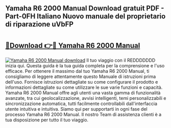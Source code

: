 ## Yamaha R6 2000 Manual Download gratuit PDF - Part-0FH Italiano Nuovo manuale del proprietario di riparazione uVbFP

# <h2><a href="http://dfehg9.blite.top/?on=Yamaha+R6+2000+Manual">🔗Download 👉🔴 Yamaha R6 2000 Manual</a></h2>

[![Yamaha R6 2000 Manual download](https://i.imgur.com/lujVjoI.png)](http://dfehg9.blite.top/?on=Yamaha+R6+2000+Manual)
Il tuo viaggio con il REDDDDDDD inizia qui. Questa guida è la tua guida completa per la comprensione e l'uso efficace. Per ottenere il massimo dal tuo Yamaha R6 2000 Manual, ti consigliamo di leggere attentamente questo Manuale di istruzioni prima dell'uso. Fornisce istruzioni dettagliate su come configurare il prodotto e informazioni dettagliate su come utilizzare le sue varie funzioni e capacità. Yamaha R6 2000 Manual offre agli utenti una vasta gamma di funzionalità avanzate, tra cui geolocalizzazione, avvisi intelligenti, temi personalizzabili e sincronizzazione automatica, tutti facilmente controllabili dall'interfaccia utente intuitiva e intuitiva. Siamo qui per supportarti in ogni fase del processo Yamaha R6 2000 Manual. Il nostro Team di assistenza clienti è a tua disposizione per tutto il tuo viaggio.
